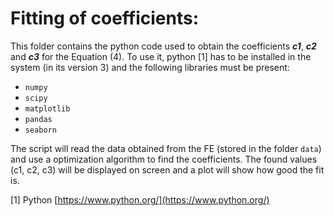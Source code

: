 Fitting of coefficients:
=========

This folder contains the python code used to obtain the coefficients _**c1**_, _**c2**_ and _**c3**_ for the Equation (4).
To use it, python [1] has to be installed in the system (in its version 3) and the following libraries must be present:

- ```numpy```
- ```scipy```
- ```matplotlib```
- ```pandas```
- ```seaborn```

The script will read the data obtained from the FE (stored in the folder ```data```) and use a optimization algorithm to find the coefficients.
The found values (c1, c2, c3) will be displayed on screen and a plot will show how good the fit is.

[1] Python [https://www.python.org/](https://www.python.org/) <br>
